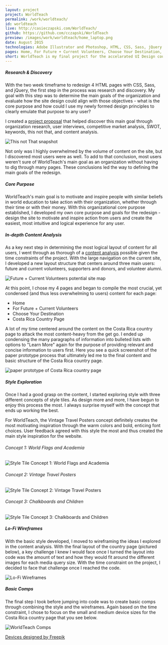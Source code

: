 ```yaml
---
layout: project
project: WorldTeach
permalink: /work/worldteach/
id: worldteach
live: http://casieczapski.com/WorldTeach/
github: https://github.com/cczapski/WorldTeach
preview: /images/work/worldteach/home_laptop.png
date: August 2015
technologies: Adobe Illustrator and Photoshop, HTML, CSS, Sass, jQuery
pages: Home, For Future + Current Volunteers, Choose Your Destination, Costa Rica Country Home Page
short: WorldTeach is my final project for the accelarated UI Design course at the <a href="http://theironyard.com/">Iron Yard</a>, a redesign of the 2015 WorldTeach website. Please note, this project is not officially affliated with the actual WorldTeach organization and is simply an Iron Yard project.
---
```


##### Research & Discovery

With the two week timeframe to redesign 4 HTML pages with CSS, Sass, and jQuery, the first step in the process was research and discovery. My goal with this step was to determine the main goals of the organization and evaluate how the site design could align with those objectives - what is the core purpose and how could I use my newly formed design principles to clearly emulate that purpose to any user?

I created a <a href="https://github.com/cczapski/WorldTeach">project proposal</a> that helped discover this main goal through organization research, user interviews, competitive market analysis, SWOT, keywords, this not that, and content analysis.

<p class="center">
    <img alt="This not That snapshot" src="/images/work/worldteach/this_not_that.png">  
</p>

Not only was I highly overwhelmed by the volume of content on the site, but I discovered most users were as well. To add to that conclusion, most users weren't sure of WorldTeach's main goal as an organization without having to dig through many pages. These conclusions led the way to defining the main goals of the redesign.

##### Core Purpose

WorldTeach's main goal is to motivate and inspire people with similar beliefs in world education to take action with their organization, whether through their time or with their money. With this organizational core purpose established, I developed my own core purpose and goals for the redesign - design the site to motivate and inspire action from users and create the easiest, most intuitive and logical experience for any user.

##### In-depth Content Analysis

As a key next step in determining the most logical layout of content for all users, I went through as thorough of a <a href="https://github.com/cczapski/WorldTeach/blob/master/content.md">content analysis</a> possible given the time constraints of the project. With the large navigation on the current site, I developed a new layout structure that centers around three main users: future and current volunteers, supporters and donors, and volunteer alumni.

![Future + Current Volunteers potential site map](/images/work/worldteach/worldteach_sitemap.jpg)

At this point, I chose my 4 pages and began to compile the most crucial, yet condensed (and thus less overwhelming to users) content for each page:

* Home
* For Future + Current Volunteers
* Choose Your Destination
* Costa Rica Country Page

A lot of my time centered around the content on the Costa Rica country page to attack the most content-heavy from the get go. I ended up condensing the many paragraphs of information into bulleted lists with options to "Learn More" again for the purpose of providing relevant and concise information to users first. Here you see a quick screenshot of the paper prototype process that ultimately led me to the final content and basic structure of the Costa Rica country page.

![paper prototype of Costa Rica country page](/images/work/worldteach/paper_prototype_country_page_2.jpg)

##### Style Exploration

Once I had a good grasp on the content, I started exploring style with three different concepts of style tiles. As design more and more, I have begun to enjoy this process the most. I always surprise myself with the concept that ends up working the best.

For WorldTeach, the Vintage Travel Posters concept definitely creates the most motivating inspiration through the warm colors and bold, enticing font choices. User feedback agreed with this style the most and thus created the main style inspiration for the website.

###### Concept 1: World Flags and Academia
![Style Tile Concept 1: World Flags and Academia](/images/work/worldteach/style_tile_1.jpg)

###### Concept 2: Vintage Travel Posters
![Style Tile Concept 2: Vintage Travel Posters](/images/work/worldteach/style_tile_2.jpg)

###### Concept 3: Chalkboards and Children
![Style Tile Concept 3: Chalkboards and Children](/images/work/worldteach/style_tile_3.jpg)

##### Lo-Fi Wireframes

With the basic style developed, I moved to wireframing the ideas I explored in the content analysis. With the final layout of the country page (pictured below), a key challenge I knew I would face once I turned the layout into code was the amount of text and how they would fit around the different images for each media query size. With the time constraint on the project, I decided to face that challenge once I reached the code.

![Lo-Fi Wireframes](/images/work/worldteach/worldteach_wireframes_snapshot.jpg)

##### Basic Comps

The final step I took before jumping into code was to create basic comps through combining the style and the wireframes. Again based on the time constraint, I chose to focus on the small and medium device sizes for the Costa Rica country page that you see below.

![WorldTeach Comps](/images/work/worldteach/worldteach_comps.jpg)


<a href='http://www.freepik.com/free-vector/screens-collection-free-vector_713789.htm'>Devices designed by Freepik</a>


